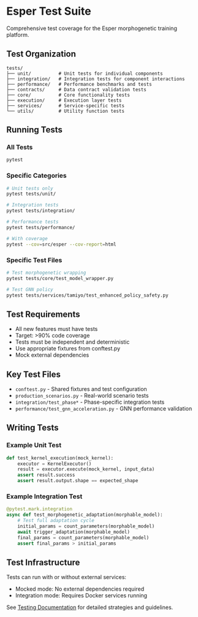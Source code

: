 # Esper Test Suite

Comprehensive test coverage for the Esper morphogenetic training platform.

## Test Organization

```
tests/
├── unit/          # Unit tests for individual components
├── integration/   # Integration tests for component interactions
├── performance/   # Performance benchmarks and tests
├── contracts/     # Data contract validation tests
├── core/          # Core functionality tests
├── execution/     # Execution layer tests
├── services/      # Service-specific tests
└── utils/         # Utility function tests
```

## Running Tests

### All Tests
```bash
pytest
```

### Specific Categories
```bash
# Unit tests only
pytest tests/unit/

# Integration tests
pytest tests/integration/

# Performance tests
pytest tests/performance/

# With coverage
pytest --cov=src/esper --cov-report=html
```

### Specific Test Files
```bash
# Test morphogenetic wrapping
pytest tests/core/test_model_wrapper.py

# Test GNN policy
pytest tests/services/tamiyo/test_enhanced_policy_safety.py
```

## Test Requirements

- All new features must have tests
- Target: >90% code coverage
- Tests must be independent and deterministic
- Use appropriate fixtures from conftest.py
- Mock external dependencies

## Key Test Files

- `conftest.py` - Shared fixtures and test configuration
- `production_scenarios.py` - Real-world scenario tests
- `integration/test_phase*` - Phase-specific integration tests
- `performance/test_gnn_acceleration.py` - GNN performance validation

## Writing Tests

### Example Unit Test
```python
def test_kernel_execution(mock_kernel):
    executor = KernelExecutor()
    result = executor.execute(mock_kernel, input_data)
    assert result.success
    assert result.output.shape == expected_shape
```

### Example Integration Test
```python
@pytest.mark.integration
async def test_morphogenetic_adaptation(morphable_model):
    # Test full adaptation cycle
    initial_params = count_parameters(morphable_model)
    await trigger_adaptation(morphable_model)
    final_params = count_parameters(morphable_model)
    assert final_params > initial_params
```

## Test Infrastructure

Tests can run with or without external services:
- Mocked mode: No external dependencies required
- Integration mode: Requires Docker services running

See [Testing Documentation](../docs/testing/) for detailed strategies and guidelines.